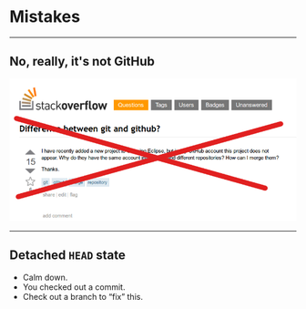# Mistakes

---

## No, really, it's not GitHub

<img src="img/git-and-github.png" />

---

## Detached `HEAD` state

- Calm down.
- You checked out a commit.
- Check out a branch to “fix” this.

